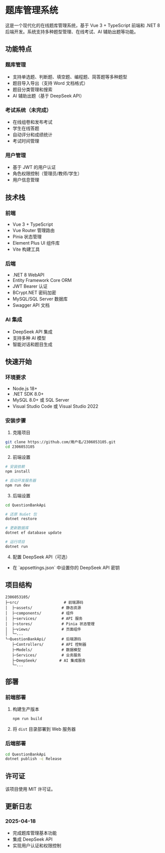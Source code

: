 # 题库管理系统

这是一个现代化的在线题库管理系统，基于 Vue 3 + TypeScript 前端和 .NET 8 后端开发。系统支持多种题型管理、在线考试、AI 辅助出题等功能。

## 功能特点

### 题库管理

- 支持单选题、判断题、填空题、编程题、简答题等多种题型
- 题目导入导出（支持 Word 文档格式）
- 题目分类管理和搜索
- AI 辅助出题（基于 DeepSeek API）

### 考试系统（未完成）

- 在线组卷和发布考试
- 学生在线答题
- 自动评分和成绩统计
- 考试时间管理

### 用户管理

- 基于 JWT 的用户认证
- 角色权限控制（管理员/教师/学生）
- 用户信息管理

## 技术栈

### 前端

- Vue 3 + TypeScript
- Vue Router 管理路由
- Pinia 状态管理
- Element Plus UI 组件库
- Vite 构建工具

### 后端

- .NET 8 WebAPI
- Entity Framework Core ORM
- JWT Bearer 认证
- BCrypt.NET 密码加密
- MySQL/SQL Server 数据库
- Swagger API 文档

### AI 集成

- DeepSeek API 集成
- 支持多种 AI 模型
- 智能对话和题目生成

## 快速开始

### 环境要求

- Node.js 18+
- .NET SDK 8.0+
- MySQL 8.0+ 或 SQL Server
- Visual Studio Code 或 Visual Studio 2022

### 安装步骤

1. 克隆项目

```bash
git clone https://github.com/用户名/2306053105.git
cd 2306053105
```

2. 前端设置

```bash
# 安装依赖
npm install

# 启动开发服务器
npm run dev
```

3. 后端设置

```bash
cd QuestionBankApi

# 还原 NuGet 包
dotnet restore

# 更新数据库
dotnet ef database update

# 运行项目
dotnet run
```

4. 配置 DeepSeek API（可选）

- 在 \`appsettings.json\` 中设置你的 DeepSeek API 密钥

## 项目结构

```plaintext
2306053105/
├─src/                    # 前端源码
│  ├─assets/             # 静态资源
│  ├─components/         # 组件
│  ├─services/           # API 服务
│  ├─stores/             # Pinia 状态管理
│  ├─views/              # 页面组件
│  └─...
└─QuestionBankApi/       # 后端源码
   ├─Controllers/        # API 控制器
   ├─Models/             # 数据模型
   ├─Services/           # 业务服务
   ├─DeepSeek/          # AI 集成服务
   └─...
```

## 部署

### 前端部署

1. 构建生产版本

    ```bash
    npm run build
    ```

2. 将 `dist` 目录部署到 Web 服务器

### 后端部署

```bash
cd QuestionBankApi
dotnet publish -c Release
```

## 许可证

该项目使用 MIT 许可证。

## 更新日志

### 2025-04-18

- 完成题库管理基本功能
- 集成 DeepSeek API
- 实现用户认证和权限控制
